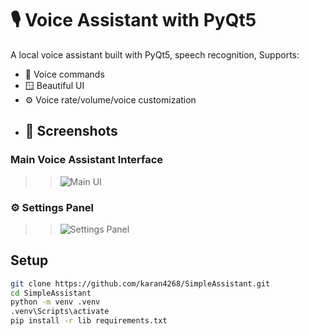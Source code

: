 # 🎙️ Voice Assistant with PyQt5 

A local voice assistant built with PyQt5, speech recognition, Supports:

- 🎤 Voice commands
- 🪟 Beautiful UI
- ⚙️ Voice rate/volume/voice customization
- ## 📸 Screenshots

### Main Voice Assistant Interface
>>![Main UI](https://github.com/user-attachments/assets/b7fd09ac-b0d1-428e-9779-a6772c6f237a)
### ⚙️ Settings Panel
>>![Settings Panel](https://github.com/user-attachments/assets/618f6322-d007-42ab-9654-ad1a7217b7c4)


## Setup

```bash
git clone https://github.com/karan4268/SimpleAssistant.git
cd SimpleAssistant
python -m venv .venv
.venv\Scripts\activate
pip install -r lib requirements.txt

